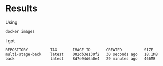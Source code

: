 # Results

Using 
```
docker images
```
I got

```
REPOSITORY          TAG       IMAGE ID       CREATED          SIZE
multi-stage-back    latest    002db3e130f2   30 seconds ago   18.1MB
back                latest    8d7e94d6a0e4   29 minutes ago   466MB
```
